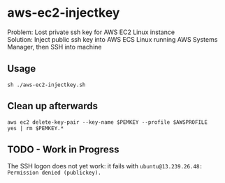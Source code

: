 # aws-ec2-injectkey

Problem: Lost private ssh key for AWS EC2 Linux instance<br>
Solution: Inject public ssh key into AWS ECS Linux running AWS Systems Manager, then SSH into machine

## Usage

```
sh ./aws-ec2-injectkey.sh
```

## Clean up afterwards

```
aws ec2 delete-key-pair --key-name $PEMKEY --profile $AWSPROFILE
yes | rm $PEMKEY.*
```

## TODO - Work in Progress
The SSH logon does not yet work: it fails with `ubuntu@13.239.26.48: Permission denied (publickey).`
